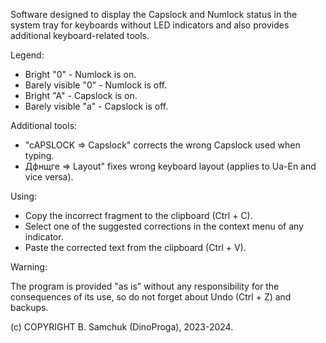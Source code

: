 Software designed to display the Capslock and Numlock status in the system tray for keyboards without LED indicators and also provides additional keyboard-related tools.

Legend:

* Bright "0" - Numlock is on.
* Barely visible "0" - Numlock is off.
* Bright "A" - Capslock is on.
* Barely visible "a" - Capslock is off.

Additional tools:

* "cAPSLOCK => Capslock" corrects the wrong Capslock used when typing.
* Дфнщге => Layout" fixes wrong keyboard layout (applies to Ua-En and vice versa).

Using:

* Copy the incorrect fragment to the clipboard (Ctrl + C).
* Select one of the suggested corrections in the context menu of any indicator.
* Paste the corrected text from the clipboard (Ctrl + V).

Warning:

The program is provided "as is" without any responsibility for the consequences of its use, so do not forget about Undo (Ctrl + Z) and backups.

(c) COPYRIGHT B. Samchuk (DinoProga), 2023-2024.
